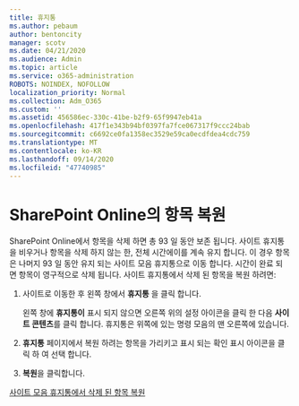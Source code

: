 ```yaml
---
title: 휴지통
ms.author: pebaum
author: bentoncity
manager: scotv
ms.date: 04/21/2020
ms.audience: Admin
ms.topic: article
ms.service: o365-administration
ROBOTS: NOINDEX, NOFOLLOW
localization_priority: Normal
ms.collection: Adm_O365
ms.custom: ''
ms.assetid: 456586ec-330c-41be-b2f9-65f9947eb41a
ms.openlocfilehash: 417f1e343b94bf0397fa7fce067317f9ccc24bab
ms.sourcegitcommit: c6692ce0fa1358ec3529e59ca0ecdfdea4cdc759
ms.translationtype: MT
ms.contentlocale: ko-KR
ms.lasthandoff: 09/14/2020
ms.locfileid: "47740985"
---
```

# <a name="restore-items-in-sharepoint-online"></a>SharePoint Online의 항목 복원

SharePoint Online에서 항목을 삭제 하면 총 93 일 동안 보존 됩니다. 사이트 휴지통을 비우거나 항목을 삭제 하지 않는 한, 전체 시간에이를 계속 유지 합니다. 이 경우 항목은 나머지 93 일 동안 유지 되는 사이트 모음 휴지통으로 이동 합니다. 시간이 완료 되 면 항목이 영구적으로 삭제 됩니다. 사이트 휴지통에서 삭제 된 항목을 복원 하려면:
  
1. 사이트로 이동한 후 왼쪽 창에서 **휴지통** 을 클릭 합니다. 
    
    왼쪽 창에 **휴지통이** 표시 되지 않으면 오른쪽 위의 설정 아이콘을 클릭 한 다음 **사이트 콘텐츠**를 클릭 합니다. 휴지통은 위쪽에 있는 명령 모음의 맨 오른쪽에 있습니다.
    
2. **휴지통** 페이지에서 복원 하려는 항목을 가리키고 표시 되는 확인 표시 아이콘을 클릭 하 여 선택 합니다. 
    
3. **복원**을 클릭합니다.
    
[사이트 모음 휴지통에서 삭제 된 항목 복원](https://go.microsoft.com/fwlink/?linkid=866439)
  

